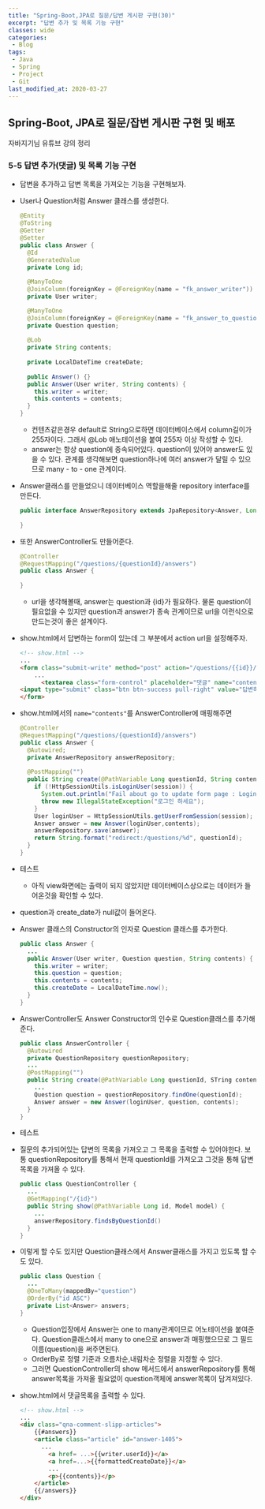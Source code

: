```yaml
---
title: "Spring-Boot,JPA로 질문/답변 게시판 구현(30)"
excerpt: "답변 추가 및 목록 기능 구현"
classes: wide
categories:
 - Blog
tags:
 - Java
 - Spring
 - Project
 - Git
last_modified_at: 2020-03-27
---
```




## Spring-Boot, JPA로 질문/잡변 게시판 구현 및 배포

자바지기님 유튜브 강의 정리

### 5-5 답변 추가(댓글) 및 목록 기능 구현

* 답변을 추가하고 답변 목록을 가져오는 기능을 구현해보자.

* User나 Question처럼 Answer 클래스를 생성한다.

  ```java
  @Entity
  @ToString
  @Getter
  @Setter
  public class Answer {
    @Id
    @GeneratedValue
    private Long id;
    
    @ManyToOne
    @JoinColumn(foreignKey = @ForeignKey(name = "fk_answer_writer"))
    private User writer;
  
    @ManyToOne
    @JoinColumn(foreignKey = @ForeignKey(name = "fk_answer_to_question"))
    private Question question;
      
    @Lob
    private String contents;
    
    private LocalDateTime createDate;
    
    public Answer() {}
    public Answer(User writer, String contents) {
      this.writer = writer;
      this.contents = contents;
    }
  }
  ```

  * 컨텐츠같은경우 default로 String으로하면 데이터베이스에서 column길이가 255자이다. 그래서 @Lob 애노테이션을 붙여 255자 이상 작성할 수 있다.
  * answer는 항상 question에 종속되어있다. question이 있어야 answer도 있을 수 있다. 관계를 생각해보면 question하나에 여러 answer가 달릴 수 있으므로 many - to - one 관계이다.

* Answer클래스를 만들었으니 데이터베이스 역할을해줄 repository interface를 만든다.

  ```java
  public interface AnswerRepository extends JpaRepository<Answer, Long> {
    
  }
  ```

* 또한 AnswerController도 만들어준다.

  ```java
  @Controller
  @RequestMapping("/questions/{questionId}/answers")
  public class Answer {
    
  }
  ```

  * url을 생각해볼때, answer는 question과 {id}가 필요하다. 물론 question이 필요없을 수 있지만 question과 answer가 종속 관계이므로 url을 이런식으로 만드는것이 좋은 설계이다.

* show.html에서 답변하는 form이 있는데 그 부분에서 action url을 설정해주자.

  ```html
  <!-- show.html -->
  ...
  <form class="submit-write" method="post" action="/questions/{{id}}/answers">
      ...
        <textarea class="form-control" placeholder="댓글" name="contents"></textarea>
  <input type="submit" class="btn btn-success pull-right" value="답변하기" />
  </form>
  ```

* show.html에서의 `name="contents"`를 AnswerController에 매핑해주면

  ```java
  @Controller
  @RequestMapping("/questions/{questionId}/answers")
  public class Answer {
    @Autowired;
    private AnswerRepository answerRepository;
    
    @PostMapping("")
    public String create(@PathVariable Long questionId, String contents, HttpSession session) {
      if (!HttpSessionUtils.isLoginUser(session)) {
        System.out.println("Fail about go to update form page : Login failure");
        throw new IllegalStateException("로그인 하세요");
      }
      User loginUser = HttpSessionUtils.getUserFromSession(session);
      Answer answer = new Answer(loginUser,contents);
      answerRepository.save(answer);
      return String.format("redirect:/questions/%d", questionId);
    }
  }
  ```

* 테스트

  * 아직 view화면에는 출력이 되지 않았지만 데이터베이스상으로는 데이터가 들어온것을 확인할 수 있다. 
* question과 create_date가 null값이 들어온다.
  
* Answer 클래스의 Constructor의 인자로 Question 클래스를 추가한다.

  ```java
  public class Answer {
    ...
    public Answer(User writer, Question question, String contents) {
      this.writer = writer;
      this.question = question;
      this.contents = contents;
      this.createDate = LocalDateTime.now();
    }
  }
  ```

* AnswerController도 Answer Constructor의 인수로 Question클래스를 추가해준다.

  ```java
  public class AnswerController {
    @Autowired
    private QuestionRepository questionRepository;
    ...
    @PostMapping("")
    public String create(@PathVariable Long questionId, STring contents, HttpSession session) {
      ...
      Question question = questionRepository.findOne(questionId);
      Answer answer = new Answer(loginUser, question, contents);
    }
  }
  ```

* 테스트

* 질문의 추가되어있는 답변의 목록을 가져오고 그 목록을 출력할 수 있어야한다. 보통 questionRepository를 통해서 현재 questionId를 가져오고 그것을 통해 답변 목록을 가져올 수 있다.

  ```java
  public class QuestionController {
    ...
    @GetMapping("/{id}")
    public String show(@PathVariable Long id, Model model) {
      ...
      answerRepository.findsByQuestionId()
    }
  }
  ```

* 이렇게 할 수도 있지만 Question클래스에서 Answer클래스를 가지고 있도록 할 수도 있다.

  ```java
  public class Question {
    ...
    @OneToMany(mappedBy="question")
    @OrderBy("id ASC")
    private List<Answer> answers;
  }
  ```

  * Question입장에서 Answer는 one to many관계이므로 어노테이션을 붙여준다. Question클래스에서 many to one으로 answer과 매핑했으므로 그 필드 이름(question)을 써주면된다.
  * OrderBy로 정렬 기준과 오름차순,내림차순 정렬을 지정할 수 있다.
  * 그러면 QuestionController의 show 메서드에서 answerRepository를 통해 answer목록을 가져올 필요없이 question객체에 answer목록이 담겨져있다.

* show.html에서 댓글목록을 출력할 수 있다.

  ```html
  <!-- show.html -->
  ...
  <div class="qna-comment-slipp-articles">
      {{#answers}}
      <article class="article" id="answer-1405">
        ...
          <a href= ...>{{writer.userId}}</a>
          <a href=...>{{formattedCreateDate}}</a>
          ...
          <p>{{contents}}</p>
      </article>
      {{/answers}}
  </div>
  ```

